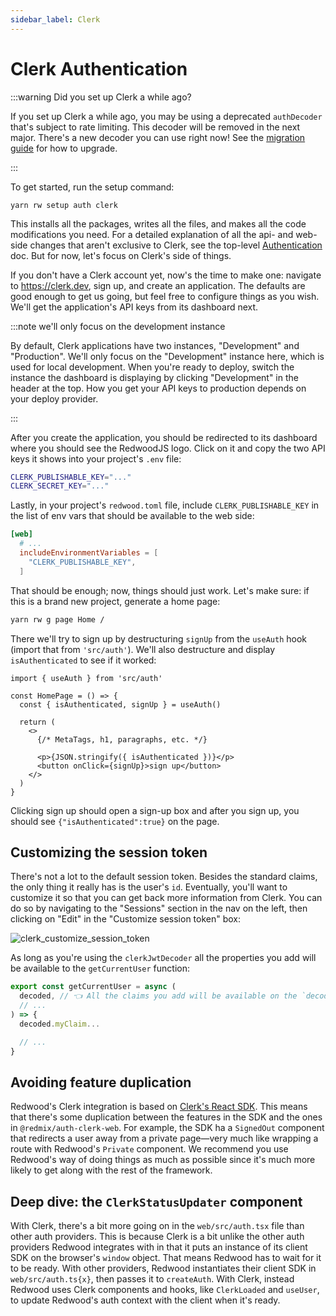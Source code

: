```yaml
---
sidebar_label: Clerk
---
```


# Clerk Authentication

:::warning Did you set up Clerk a while ago?

If you set up Clerk a while ago, you may be using a deprecated `authDecoder` that's subject to rate limiting.
This decoder will be removed in the next major.
There's a new decoder you can use right now!
See the [migration guide](https://github.com/redwoodjs/redwood/releases/tag/v5.3.2) for how to upgrade.

:::

To get started, run the setup command:

```text
yarn rw setup auth clerk
```

This installs all the packages, writes all the files, and makes all the code modifications you need.
For a detailed explanation of all the api- and web-side changes that aren't exclusive to Clerk, see the top-level [Authentication](../authentication.md) doc.
But for now, let's focus on Clerk's side of things.

If you don't have a Clerk account yet, now's the time to make one: navigate to https://clerk.dev, sign up, and create an application.
The defaults are good enough to get us going, but feel free to configure things as you wish.
We'll get the application's API keys from its dashboard next.

:::note we'll only focus on the development instance

By default, Clerk applications have two instances, "Development" and "Production".
We'll only focus on the "Development" instance here, which is used for local development.
When you're ready to deploy, switch the instance the dashboard is displaying by clicking "Development" in the header at the top.
How you get your API keys to production depends on your deploy provider.

:::

After you create the application, you should be redirected to its dashboard where you should see the RedwoodJS logo.
Click on it and copy the two API keys it shows into your project's `.env` file:

```bash title=".env"
CLERK_PUBLISHABLE_KEY="..."
CLERK_SECRET_KEY="..."
```

Lastly, in your project's `redwood.toml` file, include `CLERK_PUBLISHABLE_KEY` in the list of env vars that should be available to the web side:

```toml title="redwood.toml"
[web]
  # ...
  includeEnvironmentVariables = [
    "CLERK_PUBLISHABLE_KEY",
  ]
```

That should be enough; now, things should just work.
Let's make sure: if this is a brand new project, generate a home page:

```bash
yarn rw g page Home /
```

There we'll try to sign up by destructuring `signUp` from the `useAuth` hook (import that from `'src/auth'`). We'll also destructure and display `isAuthenticated` to see if it worked:

```tsx title="web/src/pages/HomePage/HomePage.tsx"
import { useAuth } from 'src/auth'

const HomePage = () => {
  const { isAuthenticated, signUp } = useAuth()

  return (
    <>
      {/* MetaTags, h1, paragraphs, etc. */}

      <p>{JSON.stringify({ isAuthenticated })}</p>
      <button onClick={signUp}>sign up</button>
    </>
  )
}
```

Clicking sign up should open a sign-up box and after you sign up, you should see `{"isAuthenticated":true}` on the page.

## Customizing the session token

There's not a lot to the default session token.
Besides the standard claims, the only thing it really has is the user's `id`.
Eventually, you'll want to customize it so that you can get back more information from Clerk.
You can do so by navigating to the "Sessions" section in the nav on the left, then clicking on "Edit" in the "Customize session token" box:

![clerk_customize_session_token](https://github.com/redwoodjs/redwood/assets/32992335/6d30c616-b4d2-4b44-971b-8addf3b79e5a)

As long as you're using the `clerkJwtDecoder`
all the properties you add will be available to the `getCurrentUser` function:

```ts title="api/src/lib/auth.ts"
export const getCurrentUser = async (
  decoded, // 👈 All the claims you add will be available on the `decoded` object
  // ...
) => {
  decoded.myClaim...

  // ...
}
```

## Avoiding feature duplication

Redwood's Clerk integration is based on [Clerk's React SDK](https://clerk.dev/docs/reference/clerk-react/installation).
This means that there's some duplication between the features in the SDK and the ones in `@redmix/auth-clerk-web`.
For example, the SDK ha a `SignedOut` component that redirects a user away from a private page—very much like wrapping a route with Redwood's `Private` component.
We recommend you use Redwood's way of doing things as much as possible since it's much more likely to get along with the rest of the framework.

## Deep dive: the `ClerkStatusUpdater` component

With Clerk, there's a bit more going on in the `web/src/auth.tsx` file than other auth providers.
This is because Clerk is a bit unlike the other auth providers Redwood integrates with in that it puts an instance of its client SDK on the browser's `window` object.
That means Redwood has to wait for it to be ready.
With other providers, Redwood instantiates their client SDK in `web/src/auth.ts{x}`, then passes it to `createAuth`.
With Clerk, instead Redwood uses Clerk components and hooks, like `ClerkLoaded` and `useUser`, to update Redwood's auth context with the client when it's ready.
